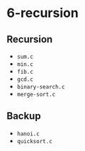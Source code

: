 # 6-recursion

## Recursion
- `sum.c`
- `min.c`
- `fib.c`
- `gcd.c`
- `binary-search.c`
- `merge-sort.c`

## Backup
- `hanoi.c`
- `quicksort.c`